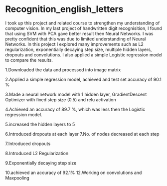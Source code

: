 # Recognition_english_letters
I took up this project and related course to strengthen my understanding of computer vision. In my last project of handwritten digit recognisition, I found that using SVM with PCA gave better result then Neural Networks. I was pretty confident that this was due to limited understanding of Neural Networks. In this project I explored many improvements such as L2 regularization, exponentially decaying step size, multiple hidden layers, dropouts and convolutions. I also applied a simple Logistic regression model to compare the results.

1.Downloaded the data and processed into image matrix

2.Applied a simple regression model, achieved and test set accuracy of 90.1 %

3.Made a neural network model with 1 hidden layer, GradientDescent Optimizer with fixed step size (0.5) and relu activation

4.Achieved an accuracy of 89.7 %, which was less then the Logistic regression model.

5.increased the hidden layers to 5

6.Introduced dropouts at each layer 7.No. of nodes decreased at each step

7.Introduced dropouts

8.Introduced L2 Regularization

9.Exponentially decaying step size

10.achieved an accuracy of 92.1% 12.Working on convolutions and Maxpooling
